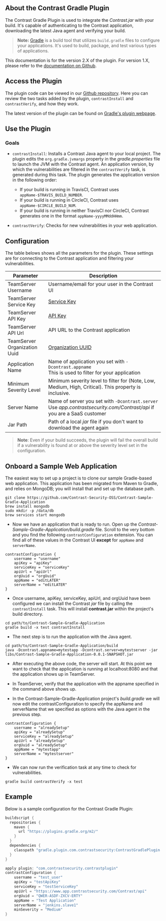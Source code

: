 <!--
title: "Contrast Gradle Plugin" 
description: "Sample Gradle build plugin using the Contrast Java SDK"
tags: "tools Gradle SDK Integration Java"
-->

## About the Contrast Gradle Plugin

The Contrast Gradle Plugin is used to integrate the *Contrast.jar* with your build. It's capable of authenticating to the Contrast application, downloading the latest Java agent and verifying your build.

> **Note:** [Gradle](https://gradle.org/) is a build tool that utilizes `build.gradle` files to configure your applications. It's used to build, package, and test various types of applications.

This documentation is for the version 2.X of the plugin. For version 1.X, please refer to the [documentation on Github](https://github.com/Contrast-Security-OSS/contrast-gradle-plugin/blob/1.3.0/README.md).

## Access the Plugin

The plugin code can be viewed in our [Github repository](https://github.com/Contrast-Security-OSS/contrast-gradle-plugin). Here you can review the two tasks added by the plugin, `contrastInstall` and `contrastVerify`, and how they work.

The latest version of the plugin can be found on [Gradle's plugin webpage](https://plugins.gradle.org/plugin/com.contrastsecurity.contrastplugin).

## Use the Plugin

### Goals

* `contrastInstall`: Installs a Contrast Java agent to your local project. 
The plugin edits the `org.gradle.jvmargs` property in the *gradle.properties* file to launch the JVM with the Contrast agent. An application version, by which the vulnerabilities are filtered in the `contrastVerify` task, is generated during this task. The plugin generates the application version in the following order:

    * If your build is running in TravisCI, Contrast uses `appName-$TRAVIS_BUILD_NUMBER`.
    * If your build is running in CircleCI, Contrast uses `appName-$CIRCLE_BUILD_NUM`.
    * If your build is running in neither TravisCI nor CircleCI, Contrast generates one in the format `appName-yyyyMMddHHmm`.

* `contrastVerify`: Checks for new vulnerabilities in your web application. 

## Configuration

The table belows shows all the parameters for the plugin. These settings are for connecting to the Contrast application and filtering your vulnerabilities.


| Parameter                    | Description                                             |
|------------------------------|---------------------------------------------------------|
| TeamServer Username          | Username/email for your user in the Contrast UI         |
| TeamServer Service Key       | [Service Key](admin-orgsettings.html#apikey)            |
| TeamServer API Key           | [API Key](admin-orgsettings.html#apikey)                |
| TeamServer API Url           | API URL to the Contrast application                     |
| TeamServer Organization Uuid | [Organization UUID](admin-orgsettings.html#apikey)                                      |
| Application Name             | Name of application you set with `-Dcontrast.appname` <BR> This is used to filter for your application |
| Minimum Severity Level       | Minimum severity level to filter for (Note, Low, Medium, High, Critical). This property is inclusive. |
| Server Name                  | Name of server you set with `-Dcontrast.server` <BR> Use *app.contrastsecurity.com/Contrast/api* if you are a SaaS customer |
| Jar Path                     | Path of a local *jar* file if you don't want to download the agent again                  |


>**Note**: Even if your build succeeds, the plugin will fail the overall build if a vulnerability is found at or above the severity level set in the configuration.

## Onboard a Sample Web Application

The easiest way to set up a project is to clone our sample Gradle-based web application. This application has been migrated from Maven to Gradle, and relies on MongoDB; you will install that and set up the database path.

```
git clone https://github.com/Contrast-Security-OSS/Contrast-Sample-Gradle-Application
brew install mongodb
sudo mkdir -p /data/db
brew services start mongodb
```

* Now we have an application that is ready to run. Open up the *Contrast-Sample-Gradle-Application/build.gradle* file. Scroll to the very bottom and you find the following `contrastConfiguration` extension. You can find all of these values in the Contrast UI **except** for `appName` and `serverName`.

```
contrastConfiguration {
    username = "username"
    apiKey = "apiKey"
    serviceKey = "serviceKey"
    apiUrl = "apiUrl"
    orgUuid = "orgUuid"
    appName = "editLATER"
    serverName = "editLATER"
}

```
* Once username, apiKey, serviceKey, apiUrl, and orgUuid have been configured we can install the Contrast *jar* file by calling the `contrastInstall` task. This will install **contrast.jar** within the project's build directory.

```
cd path/to/Contrast-Sample-Gradle-Application
gradle build -x test contrastInstall
```

* The next step is to run the application with the Java agent. 

```
cd path/to/Contrast-Sample-Gradle-Application/build
java -Dcontrast.appname=mytestapp -Dcontrast.server=mytestserver -jar libs/Contrast-Sample-Gradle-Application-0.0.1-SNAPSHOT.jar
```

* After executing the above code, the server will start.  At this point we want to check that the application is running at localhost:8080 and that the application shows up in TeamServer.

* In TeamServer, verify that the application with the appname specified in the command above shows up.
* In the Contrast-Sample-Gradle-Application project's *build.gradle* we will now edit the contrastConfiguration to specify the appName and serverName that we specified as options with the Java agent in the previous step.

```
contrastConfiguration {
    username = "alreadySetup"
    apiKey = "alreadySetup"
    serviceKey = "alreadySetup"
    apiUrl = "alreadySetup"
    orgUuid = "alreadySetup"
    appName = "mytestapp"
    serverName = "mytestserver"
}
```
*  We can now run the verification task at any time to check for vulnerabilities.

```
gradle build contrastVerify -x test
```

## Example

Below is a sample configuration for the Contrast Gradle Plugin:

``` groovy
buildscript {
  repositories {
    maven {
      url "https://plugins.gradle.org/m2/"
    }
  }
  dependencies {
    classpath "gradle.plugin.com.contrastsecurity:ContrastGradlePlugin:1.1.1"
  }
}

apply plugin: "com.contrastsecurity.contrastplugin"
contrastConfiguration {
    username = "test_user"
    apiKey = "testApiKey"
    serviceKey = "testServiceKey"
    apiUrl = "https://www.app.contrastsecurity.com/Contrast/api"
    orgUuid = "QWER-ASDF-ZXCV-ERTY"
    appName = "Test Application"
    serverName = "jenkins.slave1"
    minSeverity = "Medium"
}
```
